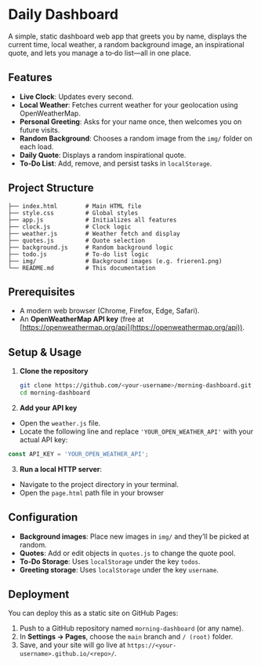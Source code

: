 # Daily Dashboard

A simple, static dashboard web app that greets you by name, displays the current time, local weather, a random background image, an inspirational quote, and lets you manage a to‑do list—all in one place.

## Features

* **Live Clock**: Updates every second.
* **Local Weather**: Fetches current weather for your geolocation using OpenWeatherMap.
* **Personal Greeting**: Asks for your name once, then welcomes you on future visits.
* **Random Background**: Chooses a random image from the `img/` folder on each load.
* **Daily Quote**: Displays a random inspirational quote.
* **To‑Do List**: Add, remove, and persist tasks in `localStorage`.

## Project Structure

```
├── index.html        # Main HTML file
├── style.css         # Global styles
├── app.js            # Initializes all features
├── clock.js          # Clock logic
├── weather.js        # Weather fetch and display
├── quotes.js         # Quote selection
├── background.js     # Random background logic
├── todo.js           # To‑do list logic
├── img/              # Background images (e.g. frieren1.png)
└── README.md         # This documentation
```

## Prerequisites

* A modern web browser (Chrome, Firefox, Edge, Safari).
* An **OpenWeatherMap API key** (free at [https://openweathermap.org/api](https://openweathermap.org/api)).

## Setup & Usage

1. **Clone the repository**

   ```bash
   git clone https://github.com/<your-username>/morning-dashboard.git
   cd morning-dashboard
   ```

2. **Add your API key**

- Open the `weather.js` file.
- Locate the following line and replace `'YOUR_OPEN_WEATHER_API'` with your actual API key:

```javascript
const API_KEY = 'YOUR_OPEN_WEATHER_API';
```

3. **Run a local HTTP server**:

- Navigate to the project directory in your terminal.
- Open the `page.html` path file in your browser 

## Configuration

* **Background images**: Place new images in `img/` and they’ll be picked at random.
* **Quotes**: Add or edit objects in `quotes.js` to change the quote pool.
* **To‑Do Storage**: Uses `localStorage` under the key `todos`.
* **Greeting storage**: Uses `localStorage` under the key `username`.

## Deployment

You can deploy this as a static site on GitHub Pages:

1. Push to a GitHub repository named `morning-dashboard` (or any name).
2. In **Settings → Pages**, choose the `main` branch and `/ (root)` folder.
3. Save, and your site will go live at `https://<your-username>.github.io/<repo>/`.
